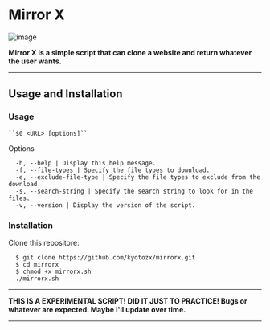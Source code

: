 # Mirror X
                                                    
![image](https://media.discordapp.net/attachments/935619098761650249/1227441103037403227/image.png?ex=66286a9b&is=6615f59b&hm=c5970145ba19ee6aaf0ebe3ca294f6862abca08270b383649a039963f0752f9b&=&format=webp&quality=lossless)


**Mirror X is a simple script that can clone a website and return whatever the user wants.**

---

## Usage and Installation

### Usage

```
``$0 <URL> [options]``
```

Options
```
  -h, --help | Display this help message.
  -f, --file-types | Specify the file types to download.
  -e, --exclude-file-type | Specify the file types to exclude from the download.
  -s, --search-string | Specify the search string to look for in the files.
  -v, --version | Display the version of the script.
```

### Installation  

Clone this repositore: 
```
  $ git clone https://github.com/kyotozx/mirrorx.git
  $ cd mirrorx
  $ chmod +x mirrorx.sh
  ./mirrorx.sh
```
---

**THIS IS A EXPERIMENTAL SCRIPT! DID IT JUST TO PRACTICE! Bugs or whatever are expected. Maybe I'll update over time.**

---
